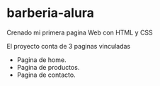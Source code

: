 # barberia-alura
Crenado mi primera pagina Web con HTML y CSS

El proyecto conta de 3 paginas vinculadas

* Pagina de home.
* Pagina de productos.
* Pagina de contacto.